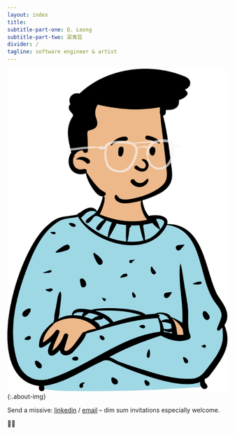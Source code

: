 ```yaml
---
layout: index
title:
subtitle-part-one: Q. Leong
subtitle-part-two: 梁青昆
divider: /
tagline: software engineer & artist
---
```


![](assets/images/me.png){:.about-img}

Send a missive: [linkedin][linkedin] / [email][email] – dim sum invitations especially welcome.

✌🏼

[twitter]: https://twitter.com/q__leong
[linkedin]: https://linkedin.com/in/quinnleong
[email]: mailto:leongchengkwan@gmail.com
